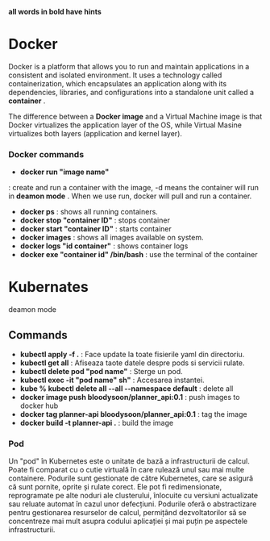 <style>
    .tooltip {
  position: relative;
}

.tooltiptext {
  visibility: hidden;
  position: absolute;
  background-color: #333;
  color: #fff;
  padding: 5px;
  border-radius: 4px;
  z-index: 1;
   white-space: nowrap;
  overflow-x: auto;
}

.tooltip:hover .tooltiptext {
  visibility: visible;
}
</style>


<span class="tooltip"><strong> all words in bold have hints</strong>
  <span class="tooltiptext">wow really!:)</span>
</span>
# Docker

Docker is a platform that allows you to run and maintain applications in a consistent and isolated environment. It uses a technology called containerization, which encapsulates an application along with its dependencies, libraries, and configurations into a standalone unit called a <span class="tooltip">**container**<span class="tooltiptext">A container is an instance of a docker image that contains all the settings and dependencies. A container is an isolated area that provides a portable and reproducible application across different OSes.</span>
</span>. 

The difference between a <span class="tooltip">**Docker image**
  <span class="tooltiptext">
An image docker is a package that contains all the necessary files and settings to run any application.</span>
</span> and a Virtual Machine image is that Docker virtualizes the application layer of the OS, while Virtual Masine virtualizes both layers (application and kernel layer).


### Docker commands

- <span class="tooltip">**docker run "image name"**
  <span class="tooltiptext">
  <p>-p : means we can use host port to use container port</p>
  <p>--name : we can name our container </p>
  </span>
</span>: create and run a container with the image, -d means the container will run in
<span class="tooltip"> <strong>deamon mode</strong>
  <span class="tooltiptext">Any terminal input will not affect this app.</span>
</span> . When we use run, docker will pull and run a container.
- <span class="tooltip"><strong>docker ps</strong>
  <span class="tooltiptext">-a : will show all containers that are running or disabled</span>
</span> : shows all running containers.
- **docker stop "container ID"** : stops container
- **docker start "container ID"** : starts container
- **docker images** : shows all images available on system.
- **docker logs "id container"** : shows container logs
- <span class="tooltip"><strong>docker exe "container id" /bin/bash</strong>
  <span class="tooltiptext">-it : means that the host terminal will interact with the container terminal and display input and output correctly  </span>
</span> : use the terminal of the container 

# Kubernates
<span class="tooltip">deamon mode
  <span class="tooltiptext">Всплывающая подсказка</span>
</span>

## Commands

- **kubectl apply -f .** : Face update la toate fisierile yaml din directoriu.
- **kubectl get all** : Afiseaza taote datele despre pods si servicii rulate.
- **kubectl delete pod "pod name"** : Sterge un pod.
- **kubectl exec -it "pod name" sh"** : Accesarea instantei.
- **kube % kubectl delete all --all --namespace default** : delete all
- **docker image push bloodysoon/planner_api:0.1** : push images to docker hub
- **docker tag planner-api bloodysoon/planner_api:0.1** : tag the image
- **docker build -t planner-api .** : build the image

### Pod

Un "pod" în Kubernetes este o unitate de bază a infrastructurii de calcul. Poate fi comparat cu o cutie virtuală în care rulează unul sau mai multe containere.
Podurile sunt gestionate de către Kubernetes, care se asigură că sunt pornite, oprite și rulate corect. Ele pot fi redimensionate, reprogramate pe alte noduri ale clusterului, înlocuite cu versiuni actualizate sau reluate automat în cazul unor defecțiuni. Podurile oferă o abstractizare pentru gestionarea resurselor de calcul, permițând dezvoltatorilor să se concentreze mai mult asupra codului aplicației și mai puțin pe aspectele infrastructurii.
